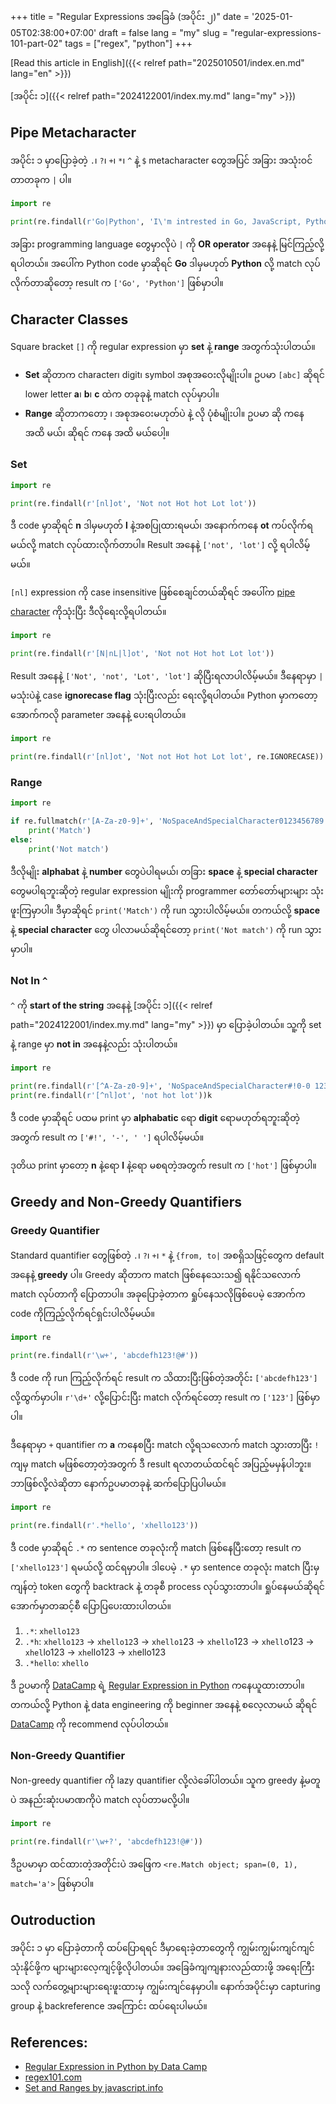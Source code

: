 +++
title = "Regular Expressions အခြေခံ (အပိုင်း ၂)"
date = '2025-01-05T02:38:00+07:00'
draft = false
lang = "my"
slug = "regular-expressions-101-part-02"
tags = ["regex", "python"]
+++

[Read this article in English]({{< relref path="2025010501/index.en.md" lang="en" >}})

[အပိုင်း ၁]({{< relref path="2024122001/index.my.md" lang="my" >}})

## Pipe Metacharacter
အပိုင်း ၁ မှာပြောခဲ့တဲ့ `.`၊ `?`၊ `+`၊ `*`၊ `^` နဲ့ `$` metacharacter တွေအပြင် အခြား အသုံးဝင်တာတခုက `|` ပါ။
```python
import re

print(re.findall(r'Go|Python', 'I\'m intrested in Go, JavaScript, Python, and SQL'))
```
အခြား programming language တွေမှာလိုပဲ `|` ကို **OR operator** အနေနဲ့ မြင်ကြည့်လို့ရပါတယ်။ အပေါ်က Python code မှာဆိုရင် **Go** ဒါမှမဟုတ် **Python** လို့ match လုပ်လိုက်တာဆိုတော့ result က `['Go', 'Python']` ဖြစ်မှာပါ။

## Character Classes
Square bracket `[]` ကို regular expression မှာ **set** နဲ့ **range** အတွက်သုံးပါတယ်။
- **Set** ဆိုတာက character၊ digit၊ symbol အစုအဝေးလိုမျိုးပါ။ ဥပမာ `[abc]` ဆိုရင် lower letter **a**၊ **b**၊ **c** ထဲက တခုခုနဲ့ match လုပ်မှာပါ။
- **Range** ဆိုတာကတော့ ၊ အစုအဝေးမဟုတ်ပဲ နဲ့ လို ပုံစံမျိုးပါ။  ဥပမာ ဆို ကနေ အထိ မယ်၊ ဆိုရင် ကနေ အထိ မယ်ပေါ့။

### Set
```python
import re

print(re.findall(r'[nl]ot', 'Not not Hot hot Lot lot'))
```
ဒီ code မှာဆိုရင် **n** ဒါမှမဟုတ် **l** နဲ့အစပြုထားရမယ်၊ အနောက်ကနေ **ot** ကပ်လိုက်ရမယ်လို့ match လုပ်ထားလိုက်တာပါ။ Result အနေနဲ့ `['not', 'lot']` လို့ ရပါလိမ့်မယ်။

`[nl]` expression ကို case insensitive ဖြစ်စေချင်တယ်ဆိုရင် အပေါ်က [pipe character](#pipe-metacharacter) ကိုသုံးပြီး ဒီလိုရေးလို့ရပါတယ်။
```python
import re

print(re.findall(r'[N|nL|l]ot', 'Not not Hot hot Lot lot'))
```
Result အနေနဲ့ `['Not', 'not', 'Lot', 'lot']` ဆိုပြီးရလာပါလိမ့်မယ်။ ဒီနေရာမှာ `|` မသုံးပဲနဲ့ case **ignorecase flag** သုံးပြီးလည်း ရေးလို့ရပါတယ်။ Python မှာကတော့ အောက်ကလို parameter အနေနဲ့ ပေးရပါတယ်။
```python
import re

print(re.findall(r'[nl]ot', 'Not not Hot hot Lot lot', re.IGNORECASE))
```

### Range
```python
import re

if re.fullmatch(r'[A-Za-z0-9]+', 'NoSpaceAndSpecialCharacter0123456789'):
    print('Match')
else:
    print('Not match')
```
ဒီလိုမျိုး **alphabat** နဲ့ **number** တွေပဲပါရမယ်၊ တခြား **space** နဲ့ **special character** တွေမပါရဘူးဆိုတဲ့ regular expression မျိုးကို programmer တော်တော်များများ သုံးဖူးကြမှာပါ။ ဒီမှာဆိုရင် `print('Match')` ကို run သွားပါလိမ့်မယ်။ တကယ်လို့ **space** နဲ့ **special character** တွေ ပါလာမယ်ဆိုရင်တော့ `print('Not match')` ကို run သွားမှာပါ။

### Not In `^`
`^` ကို **start of the string** အနေနဲ့ [အပိုင်း ၁]({{< relref path="2024122001/index.my.md" lang="my" >}}) မှာ ပြောခဲ့ပါတယ်။ သူ့ကို set နဲ့ range မှာ **not in** အနေနဲ့လည်း သုံးပါတယ်။
```python
import re

print(re.findall(r'[^A-Za-z0-9]+', 'NoSpaceAndSpecialCharacter#!0-0 123456789'))
print(re.findall(r'[^nl]ot', 'not hot lot'))k
```
ဒီ code မှာဆိုရင် ပထမ print မှာ **alphabatic** ရော **digit** ရောမဟုတ်ရဘူးဆိုတဲ့အတွက် result က `['#!', '-', ' ']` ရပါလိမ့်မယ်။

ဒုတိယ print မှာတော့ **n** နဲ့ရော **l** နဲ့ရော မစရတဲ့အတွက် result က `['hot']` ဖြစ်မှာပါ။

## Greedy and Non-Greedy Quantifiers
### Greedy Quantifier
Standard quantifier တွေဖြစ်တဲ့ `.`၊ `?`၊ `+`၊ `*` နဲ့ `{from, to|` အစရှိသဖြင့်တွေက default အနေနဲ့ **greedy** ပါ။ Greedy ဆိုတာက match ဖြစ်နေသေးသ၍ ရနိုင်သလောက် match လုပ်တာကို ပြောတာပါ။ အခုပြောခဲ့တာက ရှုပ်နေသလိုဖြစ်ပေမဲ့ အောက်က code ကိုကြည့်လိုက်ရင်ရှင်းပါလိမ့်မယ်။
```python
import re

print(re.findall(r'\w+', 'abcdefh123!@#'))
```
ဒီ code ကို run ကြည့်လိုက်ရင် result က သိထားပြီးဖြစ်တဲ့အတိုင်း `['abcdefh123']` လို့ထွက်မှာပါ။ `r'\d+'` လို့ပြောင်းပြီး match လိုက်ရင်တော့ result က `['123']` ဖြစ်မှာပါ။

ဒီနေရာမှာ `+` quantifier က **a** ကနေစပြီး match လို့ရသလောက် match သွားတာပြီး `!` ကျမှ match မဖြစ်တော့တဲ့အတွက် ဒီ result ရလာတယ်ထင်ရင် အပြည့်မမှန်ပါဘူး။ ဘာဖြစ်လို့လဲဆိုတာ နောက်ဥပမာတခုနဲ့ ဆက်ပြောပြပါမယ်။
```python
import re

print(re.findall(r'.*hello', 'xhello123'))
```
ဒီ code မှာဆိုရင် `.*` က sentence တခုလုံးကို match ဖြစ်နေပြီးတော့ result က `['xhello123']` ရမယ်လို့ ထင်ရမှာပါ။ ဒါပေမဲ့ `.*` မှာ sentence တခုလုံး match ပြီးမှ ကျန်တဲ့ token တွေကို backtrack နဲ့ တခုစီ process လုပ်သွားတာပါ။ ရှုပ်နေမယ်ဆိုရင် အောက်မှာတဆင့်စီ ပြောပြပေးထားပါတယ်။

1. `.*`: `xhello123`
2. `.*h`: `xhello123` -> `xhello12`3 -> `xhello1`23 -> `xhello`123 -> `xhell`o123 -> `xhel`lo123 -> `xhe`llo123 -> `xh`ello123
3. `.*hello`: `xhello`

ဒီ ဥပမာကို [DataCamp](https://www.datacamp.com/) ရဲ့ [Regular Expression in Python](https://campus.datacamp.com/courses/regular-expressions-in-python) ကနေယူထားတာပါ။ တကယ်လို့ Python နဲ့ data engineering ကို beginner အနေနဲ့ စလေ့လာမယ် ဆိုရင် [DataCamp](https://www.datacamp.com/) ကို recommend လုပ်ပါတယ်။

### Non-Greedy Quantifier
Non-greedy quantifier ကို lazy quantifier လို့လဲခေါ်ပါတယ်။ သူက greedy နဲ့မတူပဲ အနည်းဆုံးပမာဏကိုပဲ match လုပ်တာမလို့ပါ။
```python
import re

print(re.findall(r'\w+?', 'abcdefh123!@#'))
```
ဒီဥပမာမှာ ထင်ထားတဲ့အတိုင်းပဲ အဖြေက `<re.Match object; span=(0, 1), match='a'>` ဖြစ်မှာပါ။

## Outroduction
အပိုင်း ၁ မှာ ပြောခဲ့တာကို ထပ်ပြောရရင် ဒီမှာရေးခဲ့တာတွေကို ကျွမ်းကျွမ်းကျင်ကျင်သုံးနိုင်ဖို့က များများလေ့ကျင့်ဖို့လိုပါတယ်။ အခြေခံကျကျနားလည်ထားဖို့ အရေးကြီးသလို လက်တွေ့များများရေးဖူးထားမှ ကျွမ်းကျင်နေမှာပါ။ နောက်အပိုင်းမှာ capturing group နဲ့ backreference အကြောင်း ထပ်ရေးပါမယ်။

## References:
- [Regular Expression in Python by Data Camp](https://campus.datacamp.com/courses/regular-expressions-in-python)
- [regex101.com](https://regex101.com/)
- [Set and Ranges by javascript.info](https://javascript.info/regexp-character-sets-and-ranges)
